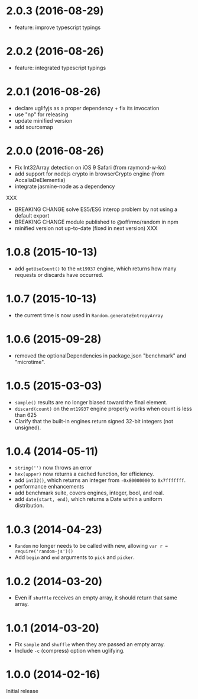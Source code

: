 # 2.0.3 (2016-08-29)

- feature: improve typescript typings

# 2.0.2 (2016-08-26)

- feature: integrated typescript typings

# 2.0.1 (2016-08-26)

- declare uglifyjs as a proper dependency + fix its invocation
- use "np" for releasing
- update minified version
- add sourcemap

# 2.0.0 (2016-08-26)

- Fix Int32Array detection on iOS 9 Safari (from raymond-w-ko)
- add support for nodejs crypto in browserCrypto engine (from AccaliaDeElementia)
- integrate jasmine-node as a dependency

 XXX
- BREAKING CHANGE solve ES5/ES6 interop problem by not using a default export
- BREAKING CHANGE module published to @offirmo/random in npm
- minified version not up-to-date (fixed in next version)
 XXX

# 1.0.8 (2015-10-13)

- add `getUseCount()` to the `mt19937` engine, which returns how many requests or discards have occurred.

# 1.0.7 (2015-10-13)

- the current time is now used in `Random.generateEntropyArray`

# 1.0.6 (2015-09-28)

- removed the optionalDependencies in package.json "benchmark" and "microtime".

# 1.0.5 (2015-03-03)

- `sample()` results are no longer biased toward the final element.
- `discard(count)` on the `mt19937` engine properly works when count is less than 625
- Clarify that the built-in engines return signed 32-bit integers (not unsigned).

# 1.0.4 (2014-05-11)

- `string('')` now throws an error
- `hex(upper)` now returns a cached function, for efficiency.
- add `int32()`, which returns an integer from `-0x80000000` to `0x7fffffff`.
- performance enhancements
- add benchmark suite, covers engines, integer, bool, and real.
- add `date(start, end)`, which returns a Date within a uniform distribution.

# 1.0.3 (2014-04-23)

- `Random` no longer needs to be called with new, allowing `var r = require('random-js')()`
- Add `begin` and `end` arguments to `pick` and `picker`.

# 1.0.2 (2014-03-20)

- Even if `shuffle` receives an empty array, it should return that same array.

# 1.0.1 (2014-03-20)

- Fix `sample` and `shuffle` when they are passed an empty array.
- Include `-c` (compress) option when uglifying.

# 1.0.0 (2014-02-16)

Initial release
